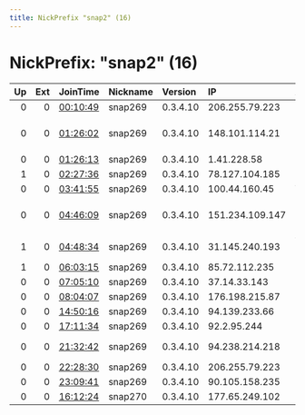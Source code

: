 ```yaml
---
title: NickPrefix "snap2" (16)
---
```


# NickPrefix: "snap2" (16)

|   Up |   Ext | JoinTime                                                                                            | Nickname   | Version   | IP              | AS                                      | CC   |   ORp |   Dirp | OS    | Contact   |   eFamMembers |
|-----:|------:|:----------------------------------------------------------------------------------------------------|:-----------|:----------|:----------------|:----------------------------------------|:-----|------:|-------:|:------|:----------|--------------:|
|    0 |     0 | [00:10:49](https://metrics.torproject.org/rs.html#details/AED49DC394A0B1B7003303EA243289418C19BFA9) | snap269    | 0.3.4.10  | 206.255.79.223  | Cablelynx                               | us   | 39329 |      0 | Linux | None      |             1 |
|    0 |     0 | [01:26:02](https://metrics.torproject.org/rs.html#details/7CFCD87978C761CB18205EF52BC680A9A19D1D48) | snap269    | 0.3.4.10  | 148.101.114.21  | Compau00F1u00EDa Dominicana de Telu00   | do   | 33617 |      0 | Linux | None      |             1 |
|    0 |     0 | [01:26:13](https://metrics.torproject.org/rs.html#details/496565398B3C2ED44FE61F6E3BE8D06F9BD1371D) | snap269    | 0.3.4.10  | 1.41.228.58     | Microplex PTY LTD                       | au   | 39041 |      0 | Linux | None      |             1 |
|    1 |     0 | [02:27:36](https://metrics.torproject.org/rs.html#details/2A080A74923CE39F92C5C3147F937CF8DA3AA38E) | snap269    | 0.3.4.10  | 78.127.104.185  | SFR SA                                  | fr   | 42871 |      0 | Linux | None      |             1 |
|    0 |     0 | [03:41:55](https://metrics.torproject.org/rs.html#details/E4F002E9ED1CEC47A3FA9AE5EC812F823E757815) | snap269    | 0.3.4.10  | 100.44.160.45   | Wayport, Inc.                           | us   | 37627 |      0 | Linux | None      |             1 |
|    0 |     0 | [04:46:09](https://metrics.torproject.org/rs.html#details/B3403FA1312A1F66E823832457D030C2E1A5F90A) | snap269    | 0.3.4.10  | 151.234.109.147 | PJSC Fars Telecommunication Company     | ir   | 36605 |      0 | Linux | None      |             1 |
|    1 |     0 | [04:48:34](https://metrics.torproject.org/rs.html#details/8542B457ACF2704FBCF7A76AD2534A3246382596) | snap269    | 0.3.4.10  | 31.145.240.193  | Vodafone Net Iletisim Hizmetleri Anonim | tr   | 39833 |      0 | Linux | None      |             1 |
|    1 |     0 | [06:03:15](https://metrics.torproject.org/rs.html#details/45269B89C3C8B366AE82D108F90451BAA051E0AE) | snap269    | 0.3.4.10  | 85.72.112.235   | OTEnet S.A.                             | gr   | 46351 |      0 | Linux | None      |             1 |
|    0 |     0 | [07:05:10](https://metrics.torproject.org/rs.html#details/A70A032322B0372B128C94E3E28739C753CFF0E6) | snap269    | 0.3.4.10  | 37.14.33.143    | Orange Espagne SA                       | es   | 41997 |      0 | Linux | None      |             1 |
|    0 |     0 | [08:04:07](https://metrics.torproject.org/rs.html#details/ED93CE3E06AE10F24E9AAFF37640E1547E48B1B6) | snap269    | 0.3.4.10  | 176.198.215.87  | Liberty Global B.V.                     | de   | 35997 |      0 | Linux | None      |             1 |
|    0 |     0 | [14:50:16](https://metrics.torproject.org/rs.html#details/E7FBAA739281125B0761A327E635605A8FD1C1EF) | snap269    | 0.3.4.10  | 94.139.233.66   | intersat Ltd.                           | ru   | 35741 |      0 | Linux | None      |             1 |
|    0 |     0 | [17:11:34](https://metrics.torproject.org/rs.html#details/B1D027D3DE9C1128193821BA38288F94DD609E76) | snap269    | 0.3.4.10  | 92.2.95.244     | TalkTalk                                | gb   | 42801 |      0 | Linux | None      |             1 |
|    0 |     0 | [21:32:42](https://metrics.torproject.org/rs.html#details/52E94195F9D60F49D03F2C86CD94D08C4371A7EF) | snap269    | 0.3.4.10  | 94.238.214.218  | Bouygues Telecom SA                     | fr   | 34923 |      0 | Linux | None      |             1 |
|    0 |     0 | [22:28:30](https://metrics.torproject.org/rs.html#details/FB0FD1D7012DDD72790CAAFF37B2992D00BF5789) | snap269    | 0.3.4.10  | 206.255.79.223  | Cablelynx                               | us   | 34001 |      0 | Linux | None      |             1 |
|    0 |     0 | [23:09:41](https://metrics.torproject.org/rs.html#details/7B842B92CC88C4F1E4052C87B190323777707FD4) | snap269    | 0.3.4.10  | 90.105.158.235  | Orange                                  | fr   | 36641 |      0 | Linux | None      |             1 |
|    0 |     0 | [16:12:24](https://metrics.torproject.org/rs.html#details/FF9C9B6DFBA5C42251D612578E9EC140D3C2824A) | snap270    | 0.3.4.10  | 177.65.249.102  | CLARO S.A.                              | br   | 40840 |      0 | Linux | None      |             1 |
